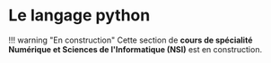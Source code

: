# Le langage python
!!! warning "En construction"
    Cette section de **cours de spécialité Numérique et Sciences de l'Informatique (NSI)** est en construction.
